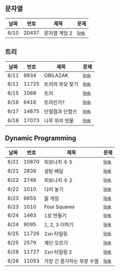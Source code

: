 ## 문자열
|날짜|번호|제목|문제|
|---|---|---|---|
|6/10|20437|문자열 게임 2|[link](https://www.acmicpc.net/problem/20437)|

## 트리
|날짜|번호|제목|문제|
|---|---|---|---|
|6/11|9934|OBILAZAK|[link](https://www.acmicpc.net/problem/9934)|
|6/11|11725|트리의 부모 찾기|[link](https://www.acmicpc.net/problem/11725)|
|6/15|1068|트리|[link](https://www.acmicpc.net/problem/2168)|
|6/16|6416|트리인가?|[link](https://www.acmicpc.net/problem/6416)|
|6/17|14675|단절점과 단절선|[link](https://www.acmicpc.net/problem/14675)|
|6/18|17073|나무 위의 빗물|[link](https://www.acmicpc.net/problem/17073)|

## Dynamic Programming
|날짜|번호|제목|문제|
|---|---|---|---|
|6/21|10870|피보나치 수 5|[link](https://www.acmicpc.net/problem/10870)|
|6/21|2839|설탕 배달|[link](https://www.acmicpc.net/problem/2839)|
|6/22|2748|피보나치 수 2|[link](https://www.acmicpc.net/problem/2748)|
|6/22|1010|다리 놓기|[link](https://www.acmicpc.net/problem/1010)|
|6/23|9655|돌 게임|[link](https://www.acmicpc.net/problem/9655)|
|6/23|1010|Four Squares|[link](https://www.acmicpc.net/problem/17626)|
|6/24|1463|1로 만들기|[link](https://www.acmicpc.net/problem/1463)|
|6/24|9095|1, 2, 3 더하기|[link](https://www.acmicpc.net/problem/9095)|
|6/25|11726|2xn 타일링|[link](https://www.acmicpc.net/problem/11726)|
|6/25|2579|계단 오르기|[link](https://www.acmicpc.net/problem/2579)|
|6/28|11727|2xn 타일링 2|[link](https://www.acmicpc.net/problem/11727)|
|6/28|11053|가장 긴 증가하는 부분 수열|[link](https://www.acmicpc.net/problem/11053)|
